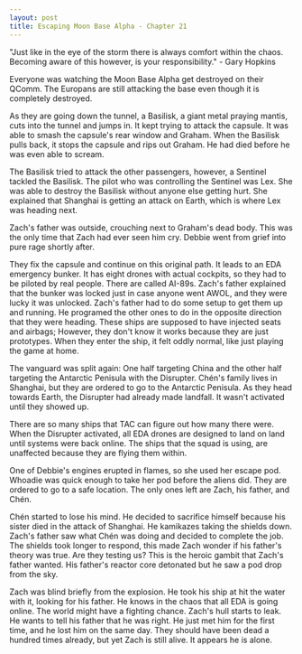 ```yaml
---
layout: post
title: Escaping Moon Base Alpha - Chapter 21
---
```


"Just like in the eye of the storm there is always comfort within the chaos. Becoming aware of this however, is your responsibility." - Gary Hopkins

Everyone was watching the Moon Base Alpha get destroyed on their QComm. The Europans are still attacking the base even though it is completely destroyed.

As they are going down the tunnel, a Basilisk, a giant metal praying mantis, cuts into the tunnel and jumps in. It kept trying to attack the capsule. It was able to smash the capsule's rear window and Graham. When the Basilisk pulls back, it stops the capsule and rips out Graham. He had died before he was even able to scream. 

The Basilisk tried to attack the other passengers, however, a Sentinel tackled the Basilisk. The pilot who was controlling the Sentinel was Lex. She was able to destroy the Basilisk without anyone else getting hurt. She explained that Shanghai is getting an attack on Earth, which is where Lex was heading next. 

Zach's father was outside, crouching next to Graham's dead body. This was the only time that Zach had ever seen him cry. Debbie went from grief into pure rage shortly after. 

They fix the capsule and continue on this original path. It leads to an EDA emergency bunker. It has eight drones with actual cockpits, so they had to be piloted by real people. There are called AI-89s. Zach's father explained that the bunker was locked just in case anyone went AWOL, and they were lucky it was unlocked. Zach's father had to do some setup to get them up and running. He programed the other ones to do in the opposite direction that they were heading. These ships are supposed to have injected seats and airbags; However, they don't know it works because they are just prototypes. When they enter the ship, it felt oddly normal, like just playing the game at home.

The vanguard was split again: One half targeting China and the other half targeting the Antarctic Penisula with the Disrupter. Chén's family lives in Shanghai, but they are ordered to go to the Antarctic Penisula. As they head towards Earth, the Disrupter had already made landfall. It wasn't activated until they showed up.

There are so many ships that TAC can figure out how many there were. When the Disrupter activated, all EDA drones are designed to land on land until systems were back online. The ships that the squad is using, are unaffected because they are flying them within. 

One of Debbie's engines erupted in flames, so she used her escape pod. Whoadie was quick enough to take her pod before the aliens did. They are ordered to go to a safe location. The only ones left are Zach, his father, and Chén.

Chén started to lose his mind. He decided to sacrifice himself because his sister died in the attack of Shanghai. He kamikazes taking the shields down. Zach's father saw what Chén was doing and decided to complete the job. The shields took longer to respond, this made Zach wonder if his father's theory was true. Are they testing us? This is the heroic gambit that Zach's father wanted. His father's reactor core detonated but he saw a pod drop from the sky.

Zach was blind briefly from the explosion. He took his ship at hit the water with it, looking for his father. He knows in the chaos that all EDA is going online. The world might have a fighting chance. Zach's hull starts to leak. He wants to tell his father that he was right. He just met him for the first time, and he lost him on the same day. They should have been dead a hundred times already, but yet Zach is still alive. It appears he is alone.
